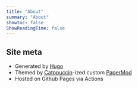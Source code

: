 ```yaml
---
title: "About"
summary: "About"
showtoc: false
ShowReadingTime: false
---
```


## Site meta
- Generated by [Hugo](https://gohugo.io)
- Themed by [Catppuccin](https://catppuccin.com)-ized custom [PaperMod](https://github.com/adityatelange/hugo-PaperMod)
- Hosted on Github Pages via Actions
